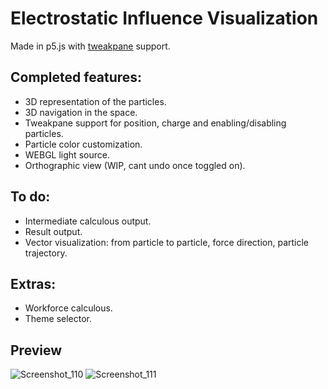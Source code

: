 # Electrostatic Influence Visualization
Made in p5.js with [tweakpane](https://github.com/cocopon/tweakpane) support.

## Completed features:
- 3D representation of the particles.
- 3D navigation in the space.
- Tweakpane support for position, charge and enabling/disabling particles.
- Particle color customization.
- WEBGL light source.
- Orthographic view (WIP, cant undo once toggled on).

## To do:
- Intermediate calculous output.
- Result output.
- Vector visualization: from particle to particle, force direction, particle trajectory.

## Extras:
- Workforce calculous.
- Theme selector.

## Preview
![Screenshot_110](https://github.com/user-attachments/assets/a48ec9b4-5cd1-43b2-a628-047e3dd6b40e)
![Screenshot_111](https://github.com/user-attachments/assets/c0e504b7-24b1-45e2-9729-7598591743b8)
